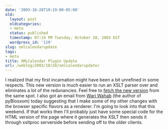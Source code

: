 ```yaml
---
date: '2003-10-28T19:19:00-05:00'
old:
  layout: post
  oldcategories:
  - meta
  status: published
  timestamp: 07:19 PM Tuesday, October 28, 2003 EST
  wordpress_id: '119'
slug: xmlcalendarupdate
tags:
- meta
title: XMLCalendar Plugin Update
url: /weblog/2003/10/28/xmlcalendarupdate/
---
```


I realized that my first incarnation might have been a bit unrefined in some
respects.  This new version is much easier to run an XSLT parser over and
eliminates a lot of the redunancies.  Feel free to [fetch the new
version](/projects/pyblosxom/plugins/xmlcalendar.py) from the same spot.  I
also got an email from [Wari
Wahab](http://roughingit.subtlehints.net/pyblosxom/) (the author of pyBlosxom)
today suggesting that I make some of my other changes with the browser specific
flavors as a renderer.  I'm going to look into that this weekend.  If that
works then I'll probably just have some special code for the HTML version of
the page where it generates the XSLT then sends it through xsltproc serverside
before sending off to the older clients.

